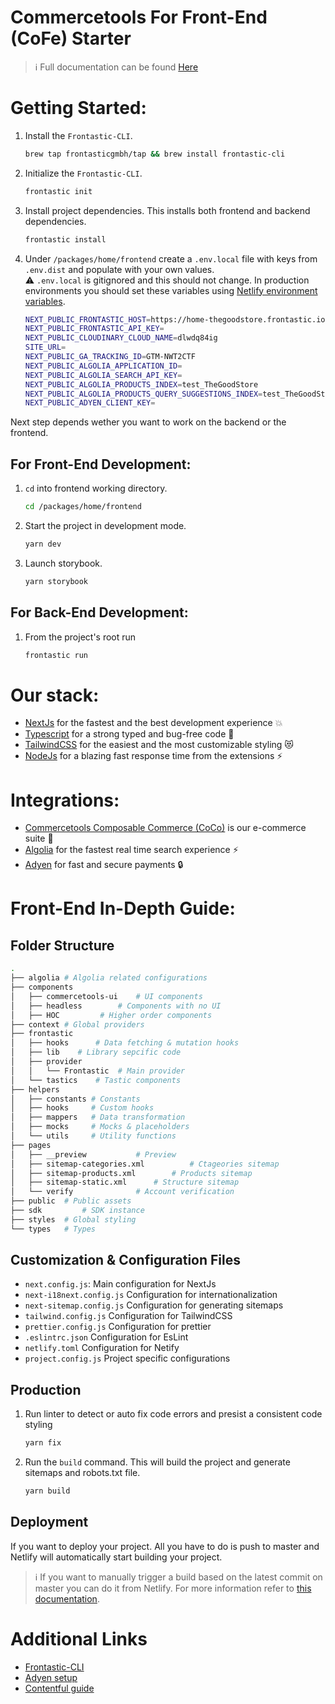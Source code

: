 # Commercetools For Front-End (CoFe) Starter

> :information_source: Full documentation can be found [Here](https://docs.commercetools.com/frontend-development/)

# Getting Started:

1. Install the `Frontastic-CLI`.

   ```bash
   brew tap frontasticgmbh/tap && brew install frontastic-cli
   ```

2. Initialize the `Frontastic-CLI`.

   ```bash
   frontastic init
   ```

3. Install project dependencies. This installs both frontend and backend dependencies.

   ```bash
   frontastic install
   ```

4. Under `/packages/home/frontend` create a `.env.local` file with keys from `.env.dist` and populate with your own values.
   <br />
   :warning: `.env.local` is gitignored and this should not change. In production environments you should set these variables using [Netlify environment variables](https://docs.netlify.com/environment-variables/overview/).

   ```bash
   NEXT_PUBLIC_FRONTASTIC_HOST=https://home-thegoodstore.frontastic.io/frontastic
   NEXT_PUBLIC_FRONTASTIC_API_KEY=
   NEXT_PUBLIC_CLOUDINARY_CLOUD_NAME=dlwdq84ig
   SITE_URL=
   NEXT_PUBLIC_GA_TRACKING_ID=GTM-NWT2CTF
   NEXT_PUBLIC_ALGOLIA_APPLICATION_ID=
   NEXT_PUBLIC_ALGOLIA_SEARCH_API_KEY=
   NEXT_PUBLIC_ALGOLIA_PRODUCTS_INDEX=test_TheGoodStore
   NEXT_PUBLIC_ALGOLIA_PRODUCTS_QUERY_SUGGESTIONS_INDEX=test_TheGoodStore_query_suggestions
   NEXT_PUBLIC_ADYEN_CLIENT_KEY=
   ```

Next step depends wether you want to work on the backend or the frontend.

## For Front-End Development:

1. `cd` into frontend working directory.

   ```bash
   cd /packages/home/frontend
   ```

2. Start the project in development mode.

   ```bash
   yarn dev
   ```

3. Launch storybook.

   ```bash
   yarn storybook
   ```

## For Back-End Development:

1. From the project's root run

   ```bash
   frontastic run
   ```

# Our stack:

- [NextJs](https://nextjs.org/docs/getting-started) for the fastest and the best development experience :boom:
- [Typescript](https://www.typescriptlang.org/docs/handbook/intro.html) for a strong typed and bug-free code :bug:
- [TailwindCSS](https://tailwindcss.com/docs/installation) for the easiest and the most customizable styling :heart_eyes_cat:
- [NodeJs](https://nodejs.org/en/docs/) for a blazing fast response time from the extensions :zap:

# Integrations:

- [Commercetools Composable Commerce (CoCo)](https://docs.commercetools.com/api/) is our e-commerce suite :briefcase:
- [Algolia](https://www.algolia.com/doc/) for the fastest real time search experience :zap:
- [Adyen](https://docs.adyen.com/) for fast and secure payments :lock:

# Front-End In-Depth Guide:

## Folder Structure

```bash
.
├── algolia	# Algolia related configurations
├── components
│   ├── commercetools-ui	# UI components
│   ├── headless		# Components with no UI
│   ├── HOC			# Higher order components
├── context	# Global providers
├── frontastic
│   ├── hooks	   # Data fetching & mutation hooks
│   ├── lib	   # Library sepcific code
│   ├── provider
│   │   └── Frontastic	# Main provider
│   └── tastics    # Tastic components
├── helpers
│   ├── constants # Constants
│   ├── hooks     # Custom hooks
│   ├── mappers   # Data transformation
│   ├── mocks     # Mocks & placeholders
│   └── utils     # Utility functions
├── pages
│   ├── __preview			# Preview
│   ├── sitemap-categories.xml	        # Ctageories sitemap
│   ├── sitemap-products.xml		# Products sitemap
│   ├── sitemap-static.xml		# Structure sitemap
│   └── verify				# Account verification
├── public	# Public assets
├── sdk	        # SDK instance
├── styles	# Global styling
└── types	# Types
```

## Customization & Configuration Files

- `next.config.js`: Main configuration for NextJs
- `next-i18next.config.js` Configuration for internationalization
- `next-sitemap.config.js` Configuration for generating sitemaps
- `tailwind.config.js` Configuration for TailwindCSS
- `prettier.config.js` Configuration for prettier
- `.eslintrc.json` Configuration for EsLint
- `netlify.toml` Configuration for Netify
- `project.config.js` Project specific configurations

## Production

1. Run linter to detect or auto fix code errors and presist a consistent code styling

   ```bash
   yarn fix
   ```

2. Run the `build` command. This will build the project and generate sitemaps and robots.txt file.

   ```bash
   yarn build
   ```

## Deployment

If you want to deploy your project. All you have to do is push to master and Netlify will automatically start building your project.

> :information_source: If you want to manually trigger a build based on the latest commit on master you can do it from Netlify. For more information refer to [this documentation](https://docs.netlify.com/site-deploys/create-deploys/).

# Additional Links

- [Frontastic-CLI](https://docs.frontastic.cloud/docs/frontastic-cli)
- [Adyen setup](https://docs.commercetools.com/frontend-development/adyen)
- [Contentful guide](https://docs.commercetools.com/frontend-development/creating-a-blog-using-contentful)
